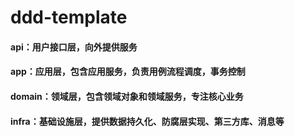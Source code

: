 # ddd-template


####  api：用户接口层，向外提供服务
####  app：应用层，包含应用服务，负责用例流程调度，事务控制
####  domain：领域层，包含领域对象和领域服务，专注核心业务
####  infra：基础设施层，提供数据持久化、防腐层实现、第三方库、消息等


